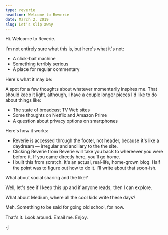 ```yaml
---
type: reverie
headline: Welcome to Reverie
date: March 2, 2019
slug: Let's slip away
---
```


Hi. Welcome to Reverie.

I'm not entirely sure what this is, but here's what it's not:

* A click-bait machine
* Something terribly serious
* A place for regular commentary

Here's what it may be:

A spot for a few thoughts about whatever momentarily inspires me. That should keep it light, although, I have a couple longer pieces I'd like to do about things like:  

* The state of broadcast TV Web sites
* Some thoughts on Netflix and Amazon Prime
* A question about privacy options on smartphones

Here's how it works:

* Reverie is accessed through the footer, not header, because it's like a daydream — irregular and ancillary to the the site.
* Clicking Reverie from Reverie will take you back to whereever you were before it. If you came directly here, you'll go home.
* I built this from scratch. It's an actual, real-life, home-grown blog. Half the point was to figure out how to do it. I'll write about that soon-ish.

What about social sharing and the like?

Well, let's see if I keep this up and if anyone reads, then I can explore. 

What about Medium, where all the cool kids write these days?

Meh. Something to be said for going old school, for now.

That's it. Look around. Email me. Enjoy.

-j